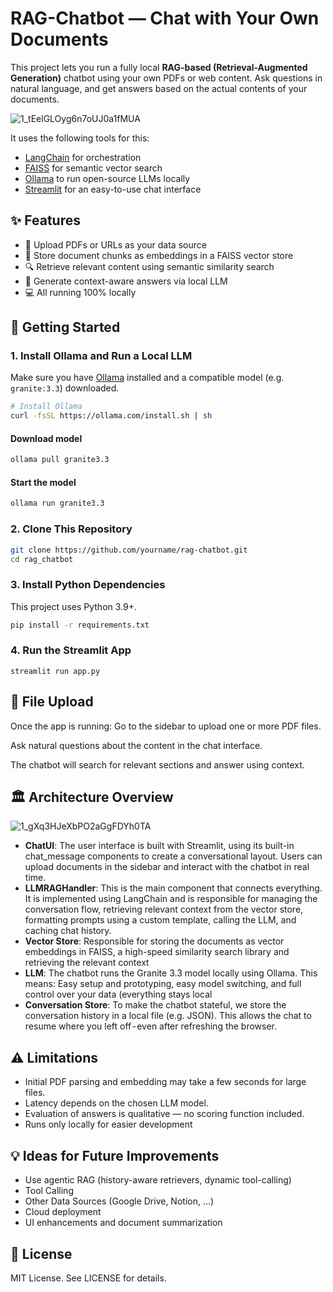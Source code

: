 # RAG-Chatbot — Chat with Your Own Documents


This project lets you run a fully local **RAG-based (Retrieval-Augmented Generation)** chatbot using your own PDFs or web content. Ask questions in natural language, and get answers based on the actual contents of your documents.

![1_tEelGLOyg6n7oUJ0a1fMUA](https://github.com/user-attachments/assets/ec00a9d7-53f7-4c52-b51c-0c565f92521c)

It uses the following tools for this:
- [LangChain](https://www.langchain.com/) for orchestration
- [FAISS](https://github.com/facebookresearch/faiss) for semantic vector search
- [Ollama](https://ollama.com) to run open-source LLMs locally
- [Streamlit](https://streamlit.io) for an easy-to-use chat interface

## ✨ Features

- 📄 Upload PDFs or URLs as your data source
- 🧠 Store document chunks as embeddings in a FAISS vector store
- 🔍 Retrieve relevant content using semantic similarity search
- 💬 Generate context-aware answers via local LLM
- 💻 All running 100% locally


## 🚀 Getting Started

### 1. Install Ollama and Run a Local LLM

Make sure you have [Ollama](https://ollama.com) installed and a compatible model (e.g. `granite:3.3`) downloaded.

```bash
# Install Ollama
curl -fsSL https://ollama.com/install.sh | sh
```

#### Download model
```bash
ollama pull granite3.3
```

#### Start the model
```bash 
ollama run granite3.3
```

### 2. Clone This Repository
```bash
git clone https://github.com/yourname/rag-chatbot.git
cd rag_chatbot
```

### 3. Install Python Dependencies

This project uses Python 3.9+.

```bash
pip install -r requirements.txt
```

### 4. Run the Streamlit App
```streamlit run app.py```



## 📂 File Upload
Once the app is running: Go to the sidebar to upload one or more PDF files.

Ask natural questions about the content in the chat interface.

The chatbot will search for relevant sections and answer using context.



## 🏛️ Architecture Overview
![1_gXq3HJeXbPO2aGgFDYh0TA](https://github.com/user-attachments/assets/b492d7a7-d280-40ff-b92b-534cd1c415e7)

- **ChatUI**: The user interface is built with Streamlit, using its built-in chat_message components to create a conversational layout. Users can upload documents in the sidebar and interact with the chatbot in real time.
- **LLMRAGHandler**: This is the main component that connects everything. It is implemented using LangChain and is responsible for managing the conversation flow, retrieving relevant context from the vector store, formatting prompts using a custom template, calling the LLM, and caching chat history.
- **Vector Store**: Responsible for storing the documents as vector embeddings in FAISS, a high-speed similarity search library and retrieving the relevant context
-  **LLM**: The chatbot runs the Granite 3.3 model locally using Ollama. This means: Easy setup and prototyping, easy model switching, and full control over your data (everything stays local
- **Conversation Store**: To make the chatbot stateful, we store the conversation history in a local file (e.g. JSON). This allows the chat to resume where you left off - even after refreshing the browser.


  
## ⚠️ Limitations
- Initial PDF parsing and embedding may take a few seconds for large files.
- Latency depends on the chosen LLM model.
- Evaluation of answers is qualitative — no scoring function included.
- Runs only locally for easier development



## 💡 Ideas for Future Improvements
- Use agentic RAG (history-aware retrievers, dynamic tool-calling)
- Tool Calling
- Other Data Sources (Google Drive, Notion, ...)
- Cloud deployment
- UI enhancements and document summarization


## 📄 License
MIT License. See LICENSE for details.
